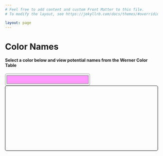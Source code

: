 ```yaml
---
# Feel free to add content and custom Front Matter to this file.
# To modify the layout, see https://jekyllrb.com/docs/themes/#overriding-theme-defaults

layout: page
---
```


# Color Names

#### Select a color below and view potential names from the Werner Color Table

<input id=colorPicker type="color" size=200 value="#ff99ff" />
<div id=namesDisplay></div>
<style>
  input[type="color" i] {
    border-radius: 5px;
    inline-size: 280px;
    block-size: 40px;
    border-width: 1px;
    border-style: solid;
    border-color: rgb(153, 153, 153);
  }
  #namesDisplay {
    min-height: 200px;
    min-width: 50%;
    border: 1px solid black;
    padding: 0.5em;
    border-radius: 5px;
  }
  .color {
    display: flex;
    align-items: center;
    flex-wrap: wrap;
  }
  .color-swatch {
    border: 1px solid black;
    height: 20px;
    width: 100px;
  }
  .color-name {
    border-bottom: 1px dotted black;
    margin: 1em;
    width: fit-content;
  }
</style>

<script type=module>
import {choc, set_content, on, DOM} from "https://rosuav.github.io/choc/factory.js";
const {H3, DIV, A} = choc; //autoimport
const colorPicker = DOM("#colorPicker");

function difference(input, key){
  let r = parseInt(input.substr(1,2), 16);
  let g = parseInt(input.substr(3,2), 16);
  let b = parseInt(input.substr(5,2), 16);
  return Math.pow(r - parseInt(key.substr(1,2), 16), 2) + Math.pow(g - parseInt(key.substr(3,2), 16), 2) + Math.pow(b - parseInt(key.substr(5,2), 16), 2);
}

function displayColorFamily(e){
  let val = e.target.value;
  let colorFamily = Object.keys(colors).filter(hex => difference(hex, val) <= Math.pow(70, 2));
  set_content("#namesDisplay", [
    H3(val),
    colorFamily.map(c => DIV({class: "color"},[
      DIV({style: `background-color: ${c}`, class: "color-swatch"}),
      colors[c].map(name => A({class: "color-name", target: "_blank", href: `https://en.m.wikipedia.org/w/index.php?search=${encodeURI(name)}`}, name)),
    ])),
  ]);
}

on("input", "#colorPicker", displayColorFamily);
on("change", "#colorPicker", displayColorFamily);

// TODO add more color sets:
//https://developer.mozilla.org/en-US/docs/Web/CSS/named-color
//https://www.infinityinsight.com/product.php?id=91
//https://www.winsornewton.com/pages/colour-charts

const colors = {
    "#604E97": [
        "abbey",
        "campanula",
        "canterbury",
        "clematis",
        "foxglove",
        "lobelia [blue]",
        "pansée",
        "pansy",
        "perilla",
        "regal purple",
        "royal purple",
        "violine"
    ],
    "#8A9A5B": [
        "absinthe [green]",
        "apple green",
        "art green",
        "asphodel green",
        "autumn green",
        "biscay green",
        "boa",
        "bourgeon",
        "box green",
        "calla green",
        "calliste green",
        "cerro green",
        "certosa",
        "chromium green",
        "chrysolite green",
        "cosse green",
        "courge green",
        "cress green",
        "cresson",
        "eau-de-nile",
        "epsom",
        "fern",
        "fern green",
        "foliage green",
        "gaudy green",
        "gay green",
        "grass green",
        "grasshopper",
        "hellebore green",
        "kildare green",
        "lawn green",
        "leek green",
        "lettuce green",
        "liberty green",
        "lily green",
        "mignon green",
        "morillon",
        "moss [green]",
        "mousse",
        "mytho green",
        "nile [green]",
        "oasis",
        "palm",
        "park green",
        "parrakeet",
        "parroquit green",
        "parrot green",
        "pea green",
        "peridot",
        "perruche",
        "piquant green",
        "pistache",
        "pistachio green",
        "pomona green",
        "popinjay green",
        "porraaceous",
        "porret",
        "rainette green",
        "rivage green",
        "sage [green]",
        "sea green",
        "sea-water green",
        "seered green",
        "shadow green",
        "spinach green",
        "spring green",
        "tapis vert",
        "tarragon",
        "terrasse",
        "turtle green",
        "verdant green",
        "verd gay",
        "water cress",
        "woodbine green"
    ],
    "#B9B57D": [
        "absinthe yellow",
        "amber white",
        "chrysolite green",
        "citron green",
        "hay",
        "lime green",
        "russet green",
        "sallow",
        "siskin green",
        "water green",
        "wax color",
        "waxen",
        "wax white",
        "yellow stone"
    ],
    "#EAE679": [
        "acacia",
        "brimstone [yellow]",
        "chalcedony yellow",
        "chartreuse",
        "chartreuse yellow",
        "chrome primrose",
        "citronelle",
        "citrus",
        "dyer's broom",
        "dyer's greenwood",
        "endive",
        "gaude",
        "genestrole",
        "genet",
        "liqueur green",
        "luteous",
        "martius yellow",
        "olde",
        "oold",
        "reed yellow",
        "sulphur",
        "sulphur [yellow]",
        "trentanel",
        "wald",
        "wau",
        "weld",
        "wield",
        "woald",
        "wod",
        "wold"
    ],
    "#B9B459": [
        "acacia",
        "butterfly",
        "chartreuse",
        "chartreuse yellow",
        "chrysolite green",
        "citronelle",
        "citron green",
        "dyer's broom",
        "dyer's greenwood",
        "eau-de-javel green",
        "gaude",
        "genestrole",
        "genet",
        "grapefruit",
        "javel green",
        "linden green",
        "linden yellow",
        "liqueur green",
        "luteous",
        "oil yellow",
        "olde",
        "oold",
        "russet green",
        "trentanel",
        "wald",
        "wau",
        "weld",
        "wield",
        "woald",
        "wod",
        "wold"
    ],
    "#367588": [
        "academy blue",
        "arno blue",
        "beaucaire",
        "bleu louise",
        "blue sapphire",
        "brittany",
        "como",
        "cyan blue",
        "dark gobelin blue",
        "email",
        "faience",
        "gendarme [blue]",
        "gobelin blue",
        "jouvence blue",
        "larkspur",
        "sistine",
        "tile blue"
    ],
    "#79443B": [
        "acajou",
        "akbar",
        "ambrosia",
        "angel red",
        "antique red",
        "antwerp red",
        "aragon",
        "armenian bole",
        "beef's blood",
        "berlin red",
        "bismarck",
        "bole",
        "bole armoniack",
        "bolus",
        "boreal",
        "brown madder",
        "brown red",
        "burnt rose",
        "burnt russet",
        "caldera",
        "cameo brown",
        "canna",
        "caput mortuum",
        "casserole",
        "castellon",
        "castilian brown",
        "cauldron",
        "cedarbark",
        "cedar wood",
        "chaudron",
        "chevreuse",
        "chutney",
        "colcothar",
        "columbian red",
        "copperleaf",
        "coptic",
        "cordova",
        "coromandel",
        "crocus martis",
        "cuba",
        "domingo",
        "dry rose",
        "eifel",
        "english red",
        "eskimo",
        "etruscan",
        "florence earth",
        "fujiyama",
        "garnet brown",
        "gingerspice",
        "indian red",
        "iron crocus",
        "iron saffron",
        "kazak",
        "kettledrum",
        "korea",
        "laurel oak",
        "lemmian earth",
        "lemnian ruddle",
        "lemnos",
        "madder brown",
        "madder indian red",
        "mahogany",
        "mahogany brown",
        "mahogany red",
        "manzanita",
        "marsala",
        "mascara",
        "mauvewood",
        "mecca",
        "metal brown",
        "mexico",
        "mohawk",
        "mordoré",
        "morocco red",
        "moro red",
        "mort d'ore",
        "naples red",
        "nuremberg red",
        "oakheart",
        "old cedar",
        "oriental bole",
        "oxblood [red]",
        "oxide brown",
        "oxide purple",
        "pencilwood",
        "piccadilly",
        "piccolpasso red",
        "plantation",
        "pompeii",
        "prussian red",
        "purple brown",
        "purple oxide",
        "raddle",
        "red bole",
        "red chalk",
        "redding",
        "reddle",
        "red earth",
        "red ochre",
        "redwood",
        "rembrandt's madder",
        "roan",
        "rose oak",
        "rosewood",
        "rouge de fer",
        "rubrica",
        "ruddle",
        "rustic brown",
        "sang de boeuf",
        "saona",
        "somalis",
        "spanish cedar",
        "striegau earth",
        "tanagra",
        "terra lemnia",
        "terra pozzuoli",
        "terra rosa",
        "terra sigillata",
        "tokay",
        "tuscan brown",
        "tuscan red",
        "tuscany",
        "venice red",
        "wallflower [brown]",
        "withered rose"
    ],
    "#6C541E": [
        "acanthe",
        "antique",
        "antique drab",
        "bone brown",
        "bracken",
        "broncho",
        "bronze nude",
        "butternut",
        "cocher",
        "dresden brown",
        "fox",
        "indian brown",
        "ivory brown",
        "loutre",
        "old english brown",
        "old olive",
        "olive brown",
        "rubber",
        "siberian brown",
        "syrup",
        "whippet"
    ],
    "#8C8767": [
        "acier",
        "anamite",
        "antique brass",
        "beach",
        "chip",
        "crash",
        "dune",
        "dusty green",
        "grey drab",
        "hemp",
        "lead grey",
        "lint",
        "moss grey",
        "quaker grey",
        "sage grey",
        "sand",
        "silver fern",
        "sirocco",
        "smoke yellow",
        "sudan",
        "twine",
        "vetiver green"
    ],
    "#355E3B": [
        "ackermann's green",
        "alfalfa",
        "american green",
        "australian pine",
        "cactus",
        "civette green",
        "cossack green",
        "danube green",
        "deep chrome green",
        "empire green",
        "english ivy",
        "evergreen",
        "fir [green]",
        "flower de luce green",
        "garland green",
        "golf green",
        "hibernian green",
        "holly green",
        "imperial jade",
        "iris green",
        "jadesheen",
        "kashmir",
        "light brunswick green",
        "light chrome green",
        "meadowgrass",
        "meadow [green]",
        "medium chrome green",
        "middle brunswick green",
        "monticello green",
        "palm green",
        "pancy green",
        "paradise green",
        "pauncy green",
        "polo green",
        "russian green",
        "ski",
        "verdure",
        "vert russe",
        "windsor green",
        "wintergreen"
    ],
    "#86608E": [
        "aconite violet",
        "amethyst [violet]",
        "amparo purple",
        "antique fuchsia",
        "bougainville",
        "cattleya",
        "chinese violet",
        "cobalt violet",
        "dahlia",
        "datura",
        "fleur-de-lys",
        "french lilac",
        "gigas",
        "hepatica",
        "hortense violet",
        "hyacinth",
        "lilium",
        "litho purple",
        "mignon",
        "nuncio",
        "nymphea",
        "pleroma violet",
        "pomp and power",
        "purple aster",
        "purple heather",
        "thistle",
        "viola"
    ],
    "#7E6D5A": [
        "acorn",
        "airedale",
        "bister",
        "bistre",
        "blondine",
        "bobolink",
        "brown sugar",
        "brussels brown",
        "camels hair or camel's hair",
        "caraibe",
        "caucasia",
        "chukker brown",
        "collie",
        "cowboy",
        "deer",
        "gazelle [brown]",
        "gold bronze",
        "grouse",
        "madrid",
        "meadowlark",
        "mummy brown",
        "mustang",
        "new bronze",
        "olive wood",
        "pinecone",
        "prout's brown",
        "racquet",
        "rose beige",
        "sable",
        "saddle",
        "shagbark",
        "siam",
        "soot brown",
        "sphinx",
        "tamarach",
        "teakwood",
        "thrush",
        "vienna brown",
        "woodbark"
    ],
    "#563C5C": [
        "adamia",
        "amethyst [violet]",
        "belladonna",
        "camérier",
        "cotinga purple",
        "eminence",
        "english violet",
        "evêque",
        "fluorite violet",
        "hortensia",
        "imperial",
        "litho purple",
        "loganberry",
        "madder violet",
        "mulberry purple",
        "old helio",
        "petunia",
        "plum [purple]",
        "prune purple",
        "vatican",
        "victoria",
        "windsor"
    ],
    "#32174D": [
        "adelaide",
        "glory",
        "prunella",
        "russian violet",
        "seville"
    ],
    "#6AAB8E": [
        "aden",
        "bouquet green",
        "cabaret",
        "cameo green",
        "chantilly",
        "chinese green",
        "chrysopraise [green]",
        "corsage green",
        "elf",
        "elfin green",
        "feldspar",
        "hazy blue",
        "lo-kao",
        "mist blue",
        "misty blue",
        "motmot green",
        "naiad",
        "neptune [green]",
        "neuvider green",
        "neuwieder green",
        "seafoam",
        "serpentine",
        "source",
        "variscite green",
        "veridine green",
        "victoria green"
    ],
    "#291E29": [
        "admiral",
        "aubergine",
        "burgundy",
        "eggplant",
        "hortensia",
        "logwood",
        "navy 2",
        "oxford blue",
        "sailor"
    ],
    "#242124": [
        "admiral",
        "aubergine",
        "continental blue",
        "eggplant",
        "kurdistan",
        "logwood",
        "morello",
        "mulberry",
        "murrey",
        "old lavender",
        "raisin black",
        "sailor",
        "sinbad"
    ],
    "#826644": [
        "adobe",
        "airedale",
        "alderney",
        "aloma",
        "antique bronze",
        "antique drab",
        "aztec",
        "bamboo",
        "beeswax",
        "bismarck brown",
        "bronze",
        "brown sugar",
        "brussels brown",
        "buckthorn brown",
        "buffalo",
        "bunny",
        "bure",
        "butterscotch",
        "cacao",
        "café crème",
        "calabash",
        "caraibe",
        "centennial brown",
        "chamoline",
        "cinnamon brown",
        "clay",
        "clay drab",
        "condor",
        "cowboy",
        "cyprus earth",
        "cyprus umber",
        "dogwood",
        "dresden brown",
        "fox",
        "indian tan",
        "isabella",
        "khaki",
        "linoleum brown",
        "lion",
        "lion tawny",
        "madura",
        "manganese velvet brown",
        "maple sugar",
        "mayfair tan",
        "medal bronze",
        "merida",
        "mosul",
        "mummy",
        "new bronze",
        "oakbuff",
        "partridge",
        "pigskin",
        "prout's brown",
        "pygmalion",
        "raw umber",
        "roman umber",
        "shagbark",
        "siam",
        "sicilian umber",
        "stag",
        "suede",
        "sumac",
        "suntan",
        "terra umber",
        "thrush",
        "tiffin",
        "turkey umber",
        "tyrol",
        "velvet brown",
        "wax brown",
        "yellow beige"
    ],
    "#AB4E52": [
        "adrianople red",
        "amarylis",
        "apple-fallow",
        "aurora red",
        "barberry",
        "barwood",
        "begonia rose",
        "bellemonte",
        "blaze",
        "blood red",
        "brazilwood",
        "brigand",
        "bronze red",
        "buccaneer",
        "buddha",
        "burnt carmine",
        "burnt crimson lake",
        "burnt lake",
        "cadmium purple",
        "cadmium vermilion",
        "caliaturwood",
        "cambridge red",
        "camellia",
        "camwood",
        "carnation [red]",
        "cerise",
        "chatemuc",
        "cherry blossom",
        "chimney red",
        "claret [red]",
        "confetti",
        "copper rose",
        "coralbell",
        "crimson lake",
        "devil's red",
        "dewey red",
        "dianthus",
        "doge",
        "dolly pink",
        "ember",
        "emberglow",
        "english red",
        "eugenia red",
        "fernambucowood",
        "firefly",
        "flaming maple",
        "flash",
        "flirt",
        "fragonard",
        "golf [red]",
        "gypsy red",
        "harvard crimson",
        "hebe",
        "holly berry",
        "hollywood",
        "jacqueminot",
        "jasper red",
        "jockey",
        "laurel pink",
        "levant red",
        "limawood",
        "madder",
        "madder carmine",
        "madder red",
        "mayflower",
        "mephisto",
        "monsoreau",
        "narrawood",
        "nicaraguawood",
        "old coral",
        "old red",
        "orchil",
        "para red",
        "parma red",
        "peachwood",
        "pepper red",
        "permanent red",
        "perma red",
        "pernambucowood",
        "pomegranate purple",
        "portable red",
        "purple lake",
        "purple madder",
        "purple rubiate",
        "raspberry glacé",
        "raspberry red",
        "red banana",
        "redfeather",
        "redwood  redwood -)",
        "redwood  redwood -)",
        "rose dorée",
        "rose of picardy",
        "rose of sharon",
        "rosevale",
        "sandalwood",
        "sanderswood",
        "sanguine",
        "santalwood",
        "sappanwood",
        "scarlet lake",
        "sheik",
        "sultan",
        "sunglow",
        "swiss rose",
        "turkey red",
        "turkish red",
        "venetian rose",
        "watermelon",
        "weigelia",
        "zinnia"
    ],
    "#317873": [
        "adriatic",
        "bleu louise",
        "bremen blue",
        "canton jade",
        "chemic green",
        "colibri",
        "cyan blue",
        "email",
        "gendarme [blue]",
        "hummingbird",
        "huron",
        "indian turquoise",
        "jouvence blue",
        "kara",
        "lake blue",
        "lapis",
        "marmora",
        "matrix",
        "mediterranian",
        "monaco",
        "monte carlo",
        "neuwied blue",
        "neuwieder blue",
        "olympia",
        "opal",
        "peligot's blue",
        "porcelain green",
        "riga",
        "ripple green",
        "samara",
        "saxon green",
        "sorrento green",
        "sulphate green",
        "venezia",
        "water blue",
        "waterfall"
    ],
    "#AE6938": [
        "adust",
        "algonquin",
        "amber brown",
        "amberglow",
        "autumn leaf",
        "burma",
        "caramel",
        "cathay",
        "chinese gold",
        "clay bank",
        "creole",
        "dead leaf",
        "eldorado",
        "feuille morte",
        "feulamort",
        "fieulamort",
        "filemot",
        "fillemot",
        "foliage brown",
        "folimort",
        "french yellow",
        "giraffe",
        "harvest",
        "indian",
        "italian ochre",
        "leather",
        "leather lake",
        "mango",
        "martinique",
        "mast colour",
        "maya",
        "mexican",
        "mexican red",
        "oakleaf brown",
        "ochre de ru",
        "oker de luce",
        "oker de luke",
        "oker de rouse",
        "oriole",
        "paloma",
        "pekinese",
        "peruvian brown",
        "philamot",
        "philimot",
        "philomot",
        "phyliamort",
        "phyllamort",
        "platina yellow",
        "prairie brown",
        "prussian brown",
        "punjab",
        "raw italian earth",
        "raw sienna",
        "rose amber",
        "ru ochre",
        "rut ochre",
        "sayal brown",
        "sonora",
        "sorrel",
        "spa-tan",
        "spice",
        "spruce ochre",
        "sunstone",
        "talavera",
        "tan",
        "tawny",
        "terra cotta",
        "terra siena",
        "titian",
        "titian gold",
        "transparent gold ochre",
        "wild honey",
        "windsor tan",
        "withered leaf",
        "yucatan"
    ],
    "#536878": [
        "aero",
        "alpine",
        "arctic blue",
        "ardoise",
        "azulin",
        "bleu passé",
        "blue ochre",
        "blue orchid",
        "brittany",
        "cadet",
        "celest",
        "china blue",
        "chin-chin blue",
        "cloud",
        "copenhagen [blue]",
        "crayon blue",
        "danaë",
        "dark gobelin blue",
        "denmark",
        "dutch blue",
        "electric [blue]",
        "electric green",
        "escadre",
        "firmament",
        "flaxflower blossom",
        "forget-me-not [blue]",
        "genoa blue",
        "glacier blue",
        "glaucous-blue",
        "gobelin blue",
        "gobelin blue",
        "heron",
        "hussar",
        "hydrangea blue",
        "hydro",
        "iceberg",
        "indo",
        "infantry",
        "international",
        "light wedgwood [blue]",
        "louvain",
        "madonna",
        "milano blue",
        "moonlight blue",
        "myosotis blue",
        "nice",
        "nikko",
        "oad",
        "old blue",
        "old china",
        "opal blue",
        "oriental",
        "orient blue",
        "parula blue",
        "pastel",
        "pastel blue",
        "payne's grey",
        "peasant blue",
        "porcelain blue",
        "quimper",
        "radio",
        "riga blue",
        "saxe blue",
        "serapi",
        "sistine",
        "slate blue",
        "slate-blue",
        "stardew",
        "swiss blue",
        "torino blue",
        "trublu",
        "twilight [blue]",
        "tyrian blue",
        "wad",
        "woad",
        "wode"
    ],
    "#3E322C": [
        "afghan",
        "african brown",
        "amelie",
        "armada",
        "briarwood",
        "chippendale",
        "chocolate",
        "chocolate brown",
        "falcon",
        "friar",
        "galleon",
        "granada",
        "hindu",
        "horsechestnut",
        "java brown",
        "liberia",
        "mandalay",
        "montella",
        "morocco",
        "morro",
        "muskrat",
        "norfolk",
        "pilgrim brown",
        "rembrandt",
        "solitaire"
    ],
    "#BE0032": [
        "afghan red",
        "alkermes",
        "animal rouge",
        "artillery",
        "ball lake",
        "bastard saffron",
        "cardinal [red]",
        "carmine",
        "carmine lake",
        "carthamus red",
        "carthamus rose",
        "castilian red",
        "checkerberry",
        "chinese lake",
        "chinese rouge",
        "chinese vermilion",
        "coccineous",
        "cochineal",
        "coquelicot",
        "crimson madder",
        "dutch scarlet",
        "dyer's saffron",
        "fez",
        "fire scarlet",
        "flaming maple",
        "florentine lake",
        "folly",
        "french scarlet",
        "geranium lake",
        "geranium petal",
        "gobelin scarlet",
        "grain",
        "grain in grain",
        "granat",
        "granatflower",
        "grayn",
        "greyn",
        "hamburg lake",
        "harrison red",
        "hockey",
        "hypermic red",
        "jack rose",
        "kermes",
        "kermes berries",
        "lake",
        "leaf red",
        "lincoln red",
        "nacarat",
        "nacarine",
        "pimento",
        "poinsettia",
        "pomegranate blossom",
        "ponceau",
        "poppy [red]",
        "portugese red or portuguese red",
        "red cross",
        "red in plates",
        "roman lake",
        "rose carthame",
        "rouge vegetal",
        "safflor",
        "safflower red",
        "saffor",
        "salvia",
        "scarlet",
        "scarlet in grain",
        "scarlet red",
        "signal red",
        "spanish red",
        "spark",
        "vegetable red",
        "vegetable rouge",
        "venetian lake",
        "venetian scarlet",
        "vienna lake"
    ],
    "#222222": [
        "african",
        "arctic",
        "balsam green",
        "chaetura black",
        "cordovan",
        "everglade",
        "flint",
        "graphite",
        "hudson seal",
        "iron",
        "iron brown",
        "kara dagh",
        "lava",
        "london smoke",
        "negro",
        "neutral tint",
        "nubian",
        "quaker blue",
        "rameau",
        "rifle [green]",
        "st. benoit or saint benoit",
        "slate-black",
        "sooty black",
        "woodland brown"
    ],
    "#9690AB": [
        "afterglow",
        "eventide",
        "madder blue",
        "persenche",
        "verbena [violet]",
        "vervain"
    ],
    "#882D17": [
        "agate",
        "alcanna",
        "alcazar",
        "cauldron",
        "chinese red",
        "egyptian red",
        "henna",
        "indian red",
        "iron oxide red",
        "iron red",
        "japanese red",
        "kobe",
        "majolica earth",
        "mineral rouge",
        "morocco red",
        "naples red",
        "persian earth",
        "persian red",
        "prussian red",
        "purple ochre",
        "red oxide",
        "redwood",
        "scarlet ochre",
        "siena",
        "sierra",
        "spanish brown",
        "spanish red",
        "tarragona",
        "venetian red"
    ],
    "#80461B": [
        "agate",
        "alamo",
        "arab [brown]",
        "arabian brown",
        "armenian red",
        "autumn leaf",
        "bombay",
        "briar",
        "brick red",
        "brown bread",
        "cacao brown",
        "caledonian brown",
        "copper brown",
        "copper lustre",
        "crawshay red",
        "crowshay red",
        "dead leaf",
        "english red",
        "ferruginous",
        "feuille morte",
        "feulamort",
        "fieulamort",
        "filemot",
        "fillemot",
        "foliage brown",
        "folimort",
        "forest of dean red",
        "gingeline",
        "gingeoline",
        "ginger",
        "gingerline",
        "gingioline",
        "gold brown",
        "golden brown",
        "gypsy",
        "hispano",
        "iron oxide red",
        "jalapa",
        "kaiser brown",
        "latericeous",
        "lateritious",
        "leather lake",
        "mexico",
        "mineral rouge",
        "mosque",
        "oak [brown]",
        "oakleaf brown",
        "peach blush",
        "persimmon",
        "philamot",
        "philimot",
        "philomot",
        "phyliamort",
        "phyllamort",
        "red oxide",
        "rugby tan",
        "russet brown",
        "rust",
        "saravan",
        "sorolla brown",
        "spanish red",
        "sudan brown",
        "tarragona",
        "tortoise",
        "vassar tan",
        "withered leaf"
    ],
    "#B9B8B5": [
        "agate grey",
        "aluminum",
        "cinereous",
        "fog",
        "french grey",
        "glaucous-grey",
        "granite blue",
        "metal",
        "moonbeam",
        "pearl",
        "pearl blue",
        "pearl white",
        "priscilla"
    ],
    "#AA98A9": [
        "ageratum blue",
        "diadem",
        "endive blue",
        "floss flower blue",
        "heliotrope grey",
        "iris",
        "lavender",
        "lilac",
        "mauvette",
        "orchid",
        "phlox pink",
        "plumbago blue",
        "plumbago grey",
        "rose quartz",
        "verbena [violet]",
        "vervain"
    ],
    "#796878": [
        "ageratum violet",
        "amethyst [violet]",
        "ardoise",
        "aster",
        "catalpa",
        "crushed violets",
        "del monte",
        "digitalis",
        "eugenie",
        "french lilac",
        "heliotrope grey",
        "hyssop violet",
        "judee",
        "la vallière",
        "litho purple",
        "lobelia violet",
        "old lilac",
        "palestine",
        "ramier blue",
        "scabiosa",
        "shark",
        "telegraph blue",
        "vanda",
        "varley's grey",
        "vestal",
        "yvette violet"
    ],
    "#436B95": [
        "air blue",
        "antwerp blue",
        "armenian stone",
        "asmalte",
        "bleu de lyons",
        "blue ashes",
        "blue aster",
        "bluebell",
        "blue bice",
        "blue bird, bluebird",
        "bluet",
        "blue untramarine ash",
        "blue verditer",
        "brittany",
        "cadet blue",
        "cathedral blue",
        "celestial",
        "centre blue",
        "ceramic",
        "chessylite blue",
        "china blue",
        "cobalt glass",
        "commelina blue",
        "copper blue",
        "daphne",
        "diva blue",
        "dresden blue",
        "dumont's blue",
        "dutch azure",
        "empire blue",
        "enamel blue",
        "english blue",
        "eschel",
        "flaxflower blue",
        "gentian",
        "harlem blue",
        "hungarian blue",
        "infanta",
        "jay [blue]",
        "king's blue",
        "king's blue",
        "lambert's blue",
        "laundry blue",
        "lime blue",
        "limoges",
        "madonna",
        "mineral blue",
        "mineral blue",
        "mosaic blue",
        "mountain blue",
        "murillo",
        "national [blue]",
        "nikko",
        "orient blue",
        "pilot blue",
        "pompadour [green]",
        "porcelain",
        "powder blue",
        "queen blue",
        "queen's blue",
        "raphael",
        "rapids",
        "resolute",
        "royal blue",
        "sander's blue",
        "saunder's blue",
        "saxony blue",
        "smalt",
        "smaltino",
        "starch blue",
        "stone blue",
        "triumph blue",
        "tuileries",
        "virgin",
        "wireless",
        "zaffre blue"
    ],
    "#70A3CC": [
        "airway",
        "blue lotus",
        "cerulean",
        "delphinium",
        "diana",
        "ethereal blue",
        "king's blue",
        "lupine",
        "sky",
        "sky blue",
        "sky colour",
        "squill blue",
        "watteau"
    ],
    "#56070C": [
        "akbar",
        "algerian red",
        "anatolia",
        "arabian red",
        "burnt rose",
        "crimson maple",
        "dregs of wine",
        "india red",
        "malaga",
        "maroon",
        "mars violet",
        "mineral purple",
        "pompeii",
        "red robin",
        "wine dregs",
        "wine lees"
    ],
    "#ECD5C5": [
        "alabaster",
        "iris mauve",
        "miniature pink",
        "opera pink",
        "reveree",
        "tilleul buff",
        "white jade"
    ],
    "#BFB8A5": [
        "alabaster",
        "atmosphere",
        "belleek",
        "bisque",
        "champagne",
        "flesh",
        "lilac gray",
        "mauve blush",
        "moonlight",
        "moonmist",
        "natural",
        "new silver",
        "paper white",
        "pearl gray",
        "plaza grey",
        "shell grey",
        "tilleul buff",
        "white jade",
        "woodash"
    ],
    "#722F37": [
        "alcazar",
        "american beauty",
        "aubusson",
        "autumn glory",
        "burmese ruby",
        "burnt russet",
        "canyon",
        "cauldron",
        "chocolate maroon",
        "chrysanthemum",
        "clove pink",
        "cuba",
        "cuyahoga red",
        "dark cardinal",
        "dregs of wine",
        "egyptian red",
        "eureka red",
        "flea",
        "garnet",
        "garnet brown",
        "garnet red",
        "grenat",
        "haematite red",
        "malaga",
        "maroon",
        "mauverose",
        "moroccan",
        "morocco red",
        "neutral red",
        "old amethyst",
        "old roseleaf",
        "oporto",
        "peony",
        "peony red",
        "pewke",
        "pigeon blood",
        "plum violet",
        "pomegranate",
        "puce",
        "puke",
        "purple madder",
        "purple rubiate",
        "raspberry",
        "redwood",
        "roselustre",
        "rubaiyat",
        "rubient",
        "ruby",
        "sanguineus",
        "spanish wine",
        "sultana",
        "tapestry red",
        "turkish crescent red",
        "victoria lake",
        "vineyard",
        "wallflower [brown]",
        "wild cherry",
        "wild raspberry",
        "wild strawberry",
        "wine dregs",
        "wine lees"
    ],
    "#977F73": [
        "alesan",
        "autumn blonde",
        "buckskin",
        "café-au-lait",
        "deauville sand",
        "faon",
        "fawn [brown]",
        "french nude",
        "misty morn",
        "ormond",
        "polignac",
        "rosestone",
        "sandalwood",
        "seaside",
        "siennese drab",
        "sorghum brown",
        "stucco",
        "wood rose"
    ],
    "#A67B5B": [
        "alesan",
        "almond",
        "almond brown",
        "aloma",
        "amberglow",
        "army brown",
        "avellaneous",
        "biscuit",
        "blush",
        "bran",
        "café-au-lait",
        "café crème",
        "caramel",
        "cinnamon",
        "cork",
        "cream beige",
        "creole",
        "doe",
        "dogwood",
        "filbert [brown]",
        "formosa",
        "french beige",
        "french nude",
        "french yellow",
        "giraffe",
        "harvest",
        "hazel",
        "hazelnut",
        "hopi",
        "india spice",
        "italian ochre",
        "josephine",
        "lariat",
        "longchamps",
        "mango",
        "martinique",
        "maya",
        "mayfair tan",
        "merida",
        "mexican red",
        "mindoro",
        "mosul",
        "muffin",
        "muscade",
        "noisette",
        "oakbuff",
        "old pink",
        "onion-skin pink",
        "pablo",
        "paloma",
        "papyrus",
        "pawnee",
        "pekinese",
        "peruvian brown",
        "pheasant",
        "pigskin",
        "raw italian earth",
        "raw sienna",
        "rosario",
        "rose amber",
        "rose beige 2",
        "rose blush 2",
        "sandstone",
        "satinwood",
        "sauterne",
        "sayal brown",
        "sea shell",
        "sonora",
        "sorrel",
        "suede",
        "sunburn",
        "suntan",
        "tansan",
        "tawny",
        "tawny birch",
        "terra siena",
        "testaceous",
        "toast",
        "toasted almond",
        "topaz",
        "tuscan tan",
        "wild honey",
        "woodland rose"
    ],
    "#958070": [
        "alesan",
        "almond",
        "almond brown",
        "autumn blonde",
        "biscuit",
        "buckskin",
        "burlwood",
        "café-au-lait",
        "cream beige",
        "deauville sand",
        "doe",
        "faon",
        "fawn [brown]",
        "french nude",
        "longchamps",
        "manon",
        "misty morn",
        "nougat",
        "ormond",
        "pawnee",
        "pearlblush",
        "rosetan",
        "sandalwood",
        "sandstone",
        "seaside",
        "siennese drab",
        "sorghum brown",
        "stucco",
        "tawny birch",
        "wood rose"
    ],
    "#00A1C2": [
        "alexandria blue",
        "armenian blue",
        "bonnie blue",
        "caeruleum",
        "cerulean blue",
        "ch'ing",
        "cleopatra",
        "cloisonné",
        "coeruleum",
        "cyanine blue",
        "directoire blue",
        "egyptian blue",
        "genuine ultramarine [blue]",
        "hathor",
        "leitch's blue"
    ],
    "#0067A5": [
        "alexandria blue",
        "amparo blue",
        "armenian blue",
        "bleu d'orient",
        "columbia",
        "delphinium",
        "directoire blue",
        "diva blue",
        "egypt",
        "egyptian blue",
        "french blue",
        "french ultramarine",
        "genuine ultramarine [blue]",
        "gmelin's blue",
        "guimet's blue",
        "hathor",
        "liberty",
        "limoges",
        "lyons blue",
        "new blue",
        "oriental blue",
        "orient [blue]",
        "permanent blue",
        "regatta",
        "riviera",
        "salvia blue",
        "sevres [blue]",
        "victoria blue",
        "yacht"
    ],
    "#6F4E37": [
        "algerian",
        "antique brown",
        "apache",
        "arabian brown",
        "argus brown",
        "auburn",
        "autumn blonde",
        "bay",
        "bombay",
        "briar",
        "brick red",
        "brown bread",
        "brown sugar",
        "brussels brown",
        "burel",
        "burnt almond",
        "burnt terre verte",
        "burnt umber",
        "butterscotch",
        "cacha",
        "cachou",
        "café crème",
        "california color",
        "cappagh",
        "cappah brown",
        "caraibe",
        "carob brown",
        "caroubier",
        "cartouche",
        "cashew",
        "cashew lake",
        "cashoo",
        "cassel brown",
        "cassel earth",
        "castile earth",
        "cate",
        "catechu",
        "cigarette",
        "cinnamon brown",
        "circassian",
        "clove",
        "cochin",
        "cocoa",
        "cocoa brown",
        "coconut brown",
        "coffee",
        "cognac",
        "cologne brown",
        "cologne earth",
        "cookie",
        "cotch",
        "cowboy",
        "cullen earth",
        "cutch",
        "dark beaver",
        "dogwood",
        "durango",
        "english oak",
        "etruscan",
        "faon",
        "fawn [brown]",
        "feuille",
        "fudge",
        "gambia",
        "golden chestnut",
        "gorevan",
        "grapenuts",
        "india tan",
        "japan earth",
        "kis kilim",
        "latericeous",
        "lateritious",
        "leather brown",
        "malabar",
        "malay",
        "manchu",
        "manganese brown",
        "marron glacé",
        "mars brown",
        "mecca",
        "mehal",
        "mesa",
        "mikado brown",
        "mineral bister",
        "moccasin",
        "mocha bisque",
        "mohawk",
        "mordoré",
        "mort d'ore",
        "mosul",
        "mummy brown",
        "muraille",
        "mustard brown",
        "new bronze",
        "nutmeg",
        "oak [brown]",
        "oakwood",
        "pecan brown",
        "pencilwood",
        "pigskin",
        "praline",
        "prout's brown",
        "pueblo",
        "rangoon",
        "raw umber",
        "roman sepia",
        "russet brown",
        "russian calf",
        "sahara",
        "sandalwood",
        "santos",
        "saravan",
        "seminole",
        "siam",
        "sienna brown",
        "stroller tan",
        "sudan brown",
        "suede",
        "tanbark",
        "teak [brown]",
        "terra japonica",
        "terrapin",
        "tortoise shell",
        "trotteur tan",
        "tulipwood",
        "turtle",
        "tuscan brown",
        "vandyke brown",
        "vassar tan",
        "verona brown",
        "wigwam",
        "witchwood",
        "zuni brown"
    ],
    "#BE6516": [
        "algonquin",
        "autumn leaf",
        "bittersweet orange",
        "dead leaf",
        "feuille morte",
        "feulamort",
        "fieulamort",
        "filemot",
        "fillemot",
        "foliage brown",
        "folimort",
        "leather lake",
        "neutral orange",
        "oakleaf brown",
        "philamot",
        "philimot",
        "philomot",
        "phyliamort",
        "phyllamort",
        "punjab",
        "terra cotta",
        "withered leaf"
    ],
    "#3A4B47": [
        "alhambra",
        "alpine green",
        "antique green",
        "baltic",
        "banshee",
        "bayou",
        "bosphorus",
        "bottle green",
        "cendrillon",
        "danube green",
        "empire green",
        "epinauche",
        "fir [green]",
        "forest",
        "frosty green",
        "gardenia green",
        "juniper",
        "kabistan",
        "marine green",
        "maris",
        "meadowbrook",
        "meadowgrass",
        "mountain green",
        "myrtle [green]",
        "narva",
        "pan",
        "persian green",
        "pinegrove",
        "pineneedle",
        "pitchpine",
        "poplar",
        "riga blue",
        "romarin",
        "sea moss",
        "shirvan",
        "siberien",
        "spruce",
        "swamp",
        "tartan green",
        "thyme"
    ],
    "#004B49": [
        "alhambra",
        "amulet",
        "baltic",
        "blue grass",
        "bottle green",
        "canard",
        "chinese green",
        "duck green",
        "guignet's green",
        "invisible green",
        "kremlin",
        "maris",
        "meadowbrook",
        "michigan",
        "mint",
        "mittler's green",
        "myrtle [green]",
        "paddock",
        "pine tree",
        "sea blue",
        "superior",
        "vagabond green"
    ],
    "#91A3B0": [
        "alice blue",
        "aquamarine",
        "baby blue",
        "bambino",
        "bleu passé",
        "burn blue",
        "celestial blue",
        "columbia blue",
        "endive blue",
        "forget-me-not [blue]",
        "iris",
        "light blue 6",
        "lucky stone",
        "myosotis blue",
        "old blue",
        "persian blue",
        "pompeian blue",
        "poudre",
        "poudre blue",
        "powder blue",
        "russian blue",
        "sistine",
        "starlight"
    ],
    "#C19A6B": [
        "almond",
        "almond brown",
        "aloma",
        "arizona",
        "aztec",
        "bamboo",
        "beige soirée",
        "biscuit",
        "blond",
        "bran",
        "buckthorn brown",
        "bure",
        "burnished gold",
        "centennial brown",
        "chamoline",
        "cinnamon",
        "clay",
        "cornhusk",
        "cotrine",
        "cracker",
        "cuir",
        "desert",
        "doe",
        "dorado",
        "fallow",
        "golden",
        "grain",
        "honey beige",
        "honeysuckle",
        "indian buff",
        "indian tan",
        "iron buff",
        "isabella",
        "khaki",
        "lariat",
        "lion",
        "lion tawny",
        "long beach",
        "macaroon",
        "malacca",
        "manila",
        "mayfair tan",
        "merida",
        "mirage",
        "morocco sand",
        "nude",
        "oakbuff",
        "pablo",
        "pâté shell",
        "pawnee",
        "pinchbeck brown",
        "polo tan",
        "pongee",
        "prairie",
        "pygmalion",
        "raffia",
        "roe",
        "samovar",
        "seasan not seasand",
        "spruce yellow",
        "sugar cane",
        "sumac",
        "sundown",
        "suntan",
        "sweetmeat",
        "taffy",
        "tansan",
        "topaz",
        "veau d'or",
        "walnut [brown]",
        "yellow beige",
        "yosemite"
    ],
    "#AE9B82": [
        "almond",
        "almond brown",
        "atmosphere",
        "belleek",
        "biarritz",
        "biscuit",
        "bronze clair",
        "burlwood",
        "champagne",
        "cobweb",
        "cuban sand",
        "doe",
        "elmwood",
        "folkstone",
        "grain",
        "gravel",
        "mauve blush",
        "mavis",
        "meerschaum",
        "miami sand",
        "nougat",
        "nude",
        "pawnee",
        "pecan",
        "seasan not seasand"
    ],
    "#F9CCCA": [
        "almond blossom",
        "almond [pink]",
        "pink 3",
        "pink 4",
        "rose breath"
    ],
    "#DEA5A4": [
        "almond blossom",
        "almond [pink]",
        "aurore",
        "blossom",
        "corinthian pink",
        "dawn",
        "débutante pink",
        "hermosa pink",
        "hydrangea pink",
        "la france pink",
        "lilac",
        "lilaceous",
        "lilas",
        "nymph [pink]",
        "orient",
        "peach blossom [pink]",
        "peach blossom [red]",
        "pink 4",
        "pink 5",
        "pink pearl",
        "récamier",
        "rose hermosa",
        "roseleaf",
        "sea pink",
        "venetian pink"
    ],
    "#EAD8D7": [
        "almond blossom",
        "almond [pink]",
        "pink 2",
        "pink 3",
        "rose breath",
        "zephyr"
    ],
    "#C4AEAD": [
        "almond blossom",
        "almond [pink]",
        "livid pink",
        "zephyr"
    ],
    "#5E716A": [
        "almond green",
        "american green",
        "andorre",
        "aspen green",
        "blue ochre",
        "blue spruce",
        "celandine green",
        "cossack",
        "dewkiss",
        "dryad",
        "green slate",
        "immenssee",
        "jadesheen",
        "japanese blue",
        "japanese green",
        "kashmir",
        "posy green",
        "ripple green",
        "russian green",
        "silverpine",
        "slate-green",
        "vert russe",
        "yucca"
    ],
    "#8DA399": [
        "aloes [green]",
        "cameo green",
        "clair de lune",
        "eggshell blue",
        "eggshell green",
        "elf",
        "etang",
        "gnaphalium green",
        "hazy blue",
        "mésange",
        "mist blue",
        "misty blue",
        "morning blue",
        "normandy blue",
        "ondine",
        "pacific",
        "pine frost",
        "robin's egg blue",
        "seaspray",
        "serpent",
        "source",
        "surrey green",
        "tea",
        "titmouse blue",
        "victoria green"
    ],
    "#848482": [
        "aluminum",
        "argent",
        "art gray, art grey",
        "battleship grey",
        "cement",
        "chinchilla",
        "cloud grey",
        "dawn grey",
        "denver",
        "flint grey",
        "frost grey",
        "grey dawn",
        "gull",
        "kasha-beige",
        "national grey",
        "new silver",
        "nimbus",
        "old silver",
        "opal grey",
        "oriental pearl",
        "penguin",
        "platinum",
        "puritan grey",
        "quaker",
        "quaker drab",
        "russian grey",
        "sea mist",
        "slate-grey",
        "zinc"
    ],
    "#702963": [
        "amaranth",
        "auricula purple",
        "botticelli",
        "byzantium",
        "cotinga purple",
        "imperial",
        "oriental fuchsia",
        "phlox",
        "raisin purple",
        "thistletuft",
        "wild aster"
    ],
    "#673147": [
        "amaranthine",
        "bokhara",
        "canyon",
        "chardon",
        "charles x",
        "claret lees",
        "columbine red",
        "corinthian purple",
        "coronation",
        "cygnet",
        "dahlia carmine",
        "dahlia purple",
        "dante",
        "de'medici",
        "dove",
        "gooseberry",
        "indian purple",
        "neutral red",
        "old amethyst",
        "old mauve",
        "pansy-maroon",
        "pansy purple",
        "perilla purple",
        "phlox",
        "plum violet",
        "raisin",
        "rhododendron",
        "sanguineus",
        "sultana",
        "titania",
        "velasquez",
        "wild cherry",
        "wild raspberry",
        "wineberry"
    ],
    "#DE6FA1": [
        "amaranth pink",
        "arbutus",
        "rosebud",
        "sweet briar",
        "thulite pink",
        "valencia"
    ],
    "#78184A": [
        "amaranth purple",
        "aster purple",
        "hollyhock",
        "magenta",
        "magenta rose",
        "schoenfeld's purple"
    ],
    "#00543D": [
        "amarna",
        "service corps"
    ],
    "#1B4D3E": [
        "amarna",
        "bakst green",
        "billiard",
        "carrara green",
        "chinese green",
        "deep brunswick green",
        "english green",
        "marine green",
        "medium chrome green",
        "mint",
        "pineneedle",
        "robinhood green",
        "tiber",
        "triton",
        "yu chi"
    ],
    "#905D5D": [
        "amarylis",
        "appleblossom [pink]",
        "athenia",
        "azalea",
        "berlin brown",
        "blush rose",
        "bois de rose",
        "brazilwood",
        "bulgare",
        "cambridge red",
        "cameo brown",
        "cedarbark",
        "chalet red",
        "chevreuse",
        "cocobala",
        "corinthian red",
        "crushed berry",
        "damask",
        "devon [brown]",
        "dianthus",
        "diavolo",
        "dragon's blood",
        "dry rose",
        "egyptian",
        "eifel",
        "faded rose",
        "fernambucowood",
        "florence brown",
        "fontainebleau",
        "french maroon",
        "haematite red",
        "havana rose",
        "hydrangea red",
        "iron minium",
        "japonica",
        "limawood",
        "livid brown",
        "magnolia",
        "marie antoinette",
        "marsh rose",
        "meadowsweet",
        "mineral red",
        "nectar",
        "nicaraguawood",
        "oakheart",
        "ocher red",
        "old rose",
        "old wood",
        "onion-peel",
        "onion red",
        "orchis",
        "peachwood",
        "pernambucowood",
        "pigeon's-breast",
        "pompeian red",
        "raspberry glacé",
        "redwood  redwood -)",
        "rose ash",
        "rosedust",
        "rose petal",
        "rosevale",
        "sappanwood",
        "saraband",
        "slate-violet",
        "spanish cedar",
        "strawberry",
        "tango pink",
        "vandyke red",
        "vassar rose",
        "withered rose"
    ],
    "#3B7861": [
        "amazon",
        "blue spruce",
        "chrome green",
        "egyptian green",
        "emeraude",
        "erin",
        "french green",
        "[french] veronese green",
        "gobelin green",
        "gretna green",
        "jasper green",
        "kashmir",
        "killarney [green]",
        "lizard [green]",
        "locarno green",
        "neptune [green]",
        "pigeon's throat",
        "pi yu",
        "runnymede",
        "scarab",
        "ski",
        "transparent chromium oxide",
        "viridian"
    ],
    "#F3E5AB": [
        "amber white",
        "beige",
        "cameo yellow",
        "carnation",
        "cartridge buff",
        "colonial buff",
        "cream",
        "cream buff",
        "cuisse de nymphe",
        "eburnean",
        "ecru",
        "giallolini",
        "giallolino",
        "italian straw",
        "ivory white",
        "ivory [yellow]",
        "lead ochre",
        "leghorn",
        "lint-white",
        "massicot [yellow]",
        "milwaukee brick",
        "nankeen [yellow]",
        "naples yellow",
        "neapolitan yellow",
        "new silver",
        "putty",
        "rose de nymphe",
        "seed pearl",
        "spanish flesh",
        "straw [yellow]",
        "vanilla",
        "wine yellow"
    ],
    "#C2B280": [
        "amber white",
        "banana",
        "beige",
        "belleek",
        "buttercup [yellow]",
        "carnation",
        "cartridge buff",
        "chamois",
        "chamois skin",
        "champagne",
        "cloudy amber",
        "crash",
        "cream buff",
        "ecru",
        "eucalyptus [green]",
        "flax",
        "flaxen",
        "fustic",
        "giallolini",
        "giallolino",
        "golden green",
        "honeysweet",
        "iron buff",
        "italian straw",
        "lark",
        "leghorn",
        "light stone",
        "lime [yellow]",
        "lint-white",
        "malacca",
        "maple",
        "moth [grey]",
        "nankeen [yellow]",
        "naples yellow",
        "neapolitan yellow",
        "new silver",
        "old ivory",
        "parchment",
        "pastel grey",
        "peanut",
        "pebble",
        "putty",
        "raffia",
        "seed pearl",
        "sheepskin",
        "sombrero",
        "spanish flesh",
        "sunbeam",
        "tanaura",
        "vanilla",
        "wine yellow",
        "yellow brazil wood",
        "yellow wood"
    ],
    "#EBE8A4": [
        "amber white",
        "nymph green",
        "primrose green",
        "reed yellow",
        "tilleul [green]",
        "wax color",
        "waxen",
        "wax white"
    ],
    "#DADFB7": [
        "amber white",
        "asparagus green",
        "boa",
        "chicory blue",
        "eau-de-nile",
        "glaucous",
        "ingenue",
        "light blue 1",
        "marguerite yellow",
        "new silver",
        "oyster grey",
        "oyster [white]",
        "rhone",
        "seafoam green",
        "seafoam yellow",
        "silurian gray",
        "skimmed-milk white",
        "smoke grey",
        "succory blue",
        "water green"
    ],
    "#F8DE7E": [
        "amber [yellow]",
        "apricot yellow",
        "auripigmentum",
        "cassel yellow",
        "chinese yellow",
        "chrome citron",
        "chrome lemon",
        "citron [yellow]",
        "cockatoo",
        "colonial buff",
        "cornsilk",
        "cupreous",
        "curcuma",
        "dutch pink",
        "empire yellow",
        "english pink",
        "gaude lake",
        "generall",
        "giallolini",
        "giallolino",
        "golden feather",
        "indian saffron",
        "italian pink",
        "jasmine",
        "jonquil [yellow]",
        "kesseler yellow",
        "king's yellow",
        "lemon yellow",
        "malmaison",
        "mimosa",
        "mineral yellow",
        "montpellier yellow",
        "nankeen [yellow]",
        "naples yellow",
        "neapolitan yellow",
        "orpiment",
        "orpin",
        "patent yellow",
        "pinard yellow",
        "pineapple",
        "pond lily",
        "popcorn",
        "primrose yellow",
        "pyrethrum yellow",
        "queen's yellow",
        "quercitron",
        "royal yellow",
        "snapdragon",
        "stil de grain yellow",
        "sunni",
        "terra merita",
        "turbith mineral",
        "turmeric",
        "turner's yellow",
        "venetian yellow",
        "verona yellow",
        "veronese yellow",
        "yellow daisy",
        "yellow madder",
        "yellow realgar"
    ],
    "#C9AE5D": [
        "amber [yellow]",
        "apricot yellow",
        "auripigmentum",
        "brass",
        "brazen yellow",
        "canary [yellow]",
        "capucine",
        "cassel yellow",
        "chinese yellow",
        "colonial yellow",
        "copper yellow",
        "corn",
        "dutch pink",
        "english pink",
        "french pink",
        "fustic",
        "generall",
        "giallolini",
        "giallolino",
        "glint o'gold",
        "golden feather",
        "honeysweet",
        "italian pink",
        "jonquil [yellow]",
        "kesseler yellow",
        "king's yellow",
        "latoun",
        "latten",
        "lemon yellow",
        "lime [yellow]",
        "maise",
        "malmaison",
        "meline",
        "mineral yellow",
        "montpellier yellow",
        "mustard [yellow]",
        "nankeen [yellow]",
        "naples yellow",
        "narcissus",
        "neapolitan yellow",
        "orpiment",
        "orpin",
        "patent yellow",
        "pineapple",
        "pond lily",
        "primrose yellow",
        "pyrethrum yellow",
        "quince yellow",
        "rattan",
        "royal yellow",
        "sauterne",
        "sienna yellow",
        "snapdragon",
        "stil de grain yellow",
        "sunlight",
        "sunni",
        "turner's yellow",
        "venetian yellow",
        "verona yellow",
        "veronese yellow",
        "wax yellow",
        "yellow brazil wood",
        "yellow daisy",
        "yellow madder",
        "yellow realgar",
        "yellow wood"
    ],
    "#43302E": [
        "ambulance",
        "andorra",
        "armada",
        "brazil brown",
        "carbuncle",
        "granada",
        "ibis red",
        "london brown",
        "morro",
        "old burgundy",
        "port wine",
        "rose ebony",
        "solitaire",
        "spanish raisin",
        "zanzibar",
        "zulu"
    ],
    "#679267": [
        "american green",
        "andorre",
        "bremen green",
        "chromium oxide",
        "chrysocollo",
        "cobalt green",
        "copper green",
        "crystals of venus",
        "distilled green",
        "eden green",
        "emerald green",
        "emeraude",
        "erlau green",
        "fairy green",
        "fluorite green",
        "french green",
        "gooseberry green",
        "gretna green",
        "hungarian green",
        "imperial green",
        "iris green",
        "jadesheen",
        "killarney [green]",
        "malachite green",
        "mineral green",
        "montpellier green",
        "motmot green",
        "mountain green",
        "oil green",
        "olympian green",
        "opaq",
        "oriental green",
        "paris green",
        "patina green",
        "peacock green",
        "rejane green",
        "rinnemann's green",
        "russian green",
        "seaspray",
        "shale green",
        "smalt green",
        "source",
        "spanish green",
        "surf green",
        "tarragon",
        "tyrolese green",
        "verdet",
        "verdigris [green]",
        "verditer green",
        "vert russe",
        "winter green",
        "zinc green"
    ],
    "#6C79B8": [
        "amparo blue",
        "campanula blue"
    ],
    "#D9A6A9": [
        "anatta",
        "annatto",
        "annotto",
        "arnotto",
        "baby pink",
        "blush",
        "chatenay pink",
        "cherub",
        "coquette",
        "coral pink",
        "coral sands",
        "corial",
        "cupid pink",
        "flesh blond",
        "ibis pink",
        "japan rose",
        "nectarine",
        "onion-skin pink",
        "opera pink",
        "orient pink",
        "orlean",
        "pastel parchment",
        "peach",
        "peachbeige",
        "peach bloom",
        "powder pink",
        "rocou",
        "rose caroline",
        "rose cendre",
        "rose dawn",
        "rose france",
        "rose morn",
        "rose nude",
        "roucou",
        "safrano pink",
        "salmon [pink]",
        "sandust",
        "sea shell",
        "seashell pink",
        "sunrise yellow",
        "terra orellana",
        "terra orellano",
        "trianon",
        "tussore",
        "vanity"
    ],
    "#3E1D1E": [
        "andorra",
        "dregs of wine",
        "maroon",
        "old burgundy",
        "sanguineus",
        "wine dregs",
        "wine lees"
    ],
    "#515744": [
        "andover green",
        "beetle",
        "bronze green",
        "hellebore green",
        "lichen",
        "new hay",
        "peridot",
        "privet",
        "sage drab",
        "woodbine green"
    ],
    "#EAA221": [
        "andrinople berries",
        "aurora yellow",
        "avignon berries",
        "buckthorn berries",
        "cadmium yellow",
        "daffodil yellow",
        "dutch orange",
        "florida gold",
        "french berries",
        "gild",
        "gilded",
        "gilt",
        "golden yellow",
        "gold yellow",
        "indian yellow",
        "morea berries",
        "nasturtium [yellow]",
        "orient yellow",
        "orpiment red",
        "piuree",
        "piuri",
        "purrea arabica",
        "purree",
        "radiant yellow",
        "realgar",
        "risigal",
        "rosalgar",
        "ruby of arsenic",
        "sandarach",
        "sandaracha",
        "snowshoe",
        "spanish yellow",
        "ta-ming",
        "venice berries",
        "yellow berries",
        "yellow carmine"
    ],
    "#E3A857": [
        "andrinople berries",
        "antimony yellow",
        "aurora yellow",
        "auteuil",
        "avignon berries",
        "buckthorn berries",
        "buff",
        "cadmium yellow",
        "cavalry",
        "chinese yellow",
        "croceus",
        "crocreal",
        "crocus",
        "daffodile [yellow]",
        "daffodil yellow",
        "deep chrome yellow",
        "di palito",
        "dutch orange",
        "english ochre",
        "florida gold",
        "forsythia",
        "french berries",
        "french ochre",
        "gild",
        "gilded",
        "gilt",
        "gold earth",
        "golden corn",
        "golden glow",
        "golden wheat",
        "golden yellow",
        "gold yellow",
        "imperial yellow",
        "inca gold",
        "indian yellow",
        "italian lake",
        "jonquil [yellow]",
        "maise",
        "mellowglow",
        "mineral yellow",
        "mirabelle",
        "morea berries",
        "mountain yellow",
        "nasturtium [yellow]",
        "ochraceous",
        "ochre",
        "orient yellow",
        "orpiment red",
        "oxford chrome",
        "oxford ochre",
        "oxford yellow",
        "oxide yellow",
        "permanent yellow",
        "piuree",
        "piuri",
        "pompeian yellow",
        "purrea arabica",
        "purree",
        "quercitron lake",
        "radiant yellow",
        "realgar",
        "risigal",
        "rosalgar",
        "ruby of arsenic",
        "safaran",
        "saffron yellow",
        "sandarach",
        "sandaracha",
        "sil",
        "snowshoe",
        "spanish yellow",
        "sunray",
        "ta-ming",
        "toltec",
        "venice berries",
        "wheat",
        "yellow berries",
        "yellow carmine",
        "yellow earth",
        "yellow ochre",
        "yellow sienna",
        "yellow wash",
        "zedoary wash"
    ],
    "#AA8A9E": [
        "anemone",
        "argyle purple",
        "crocus",
        "morning glory"
    ],
    "#BC3F4A": [
        "animal rouge",
        "ball lake",
        "blood red",
        "bonfire",
        "brigand",
        "buccaneer",
        "buddha",
        "cadmium carmine",
        "cadmium vermilion",
        "camellia",
        "carmine",
        "carmine lake",
        "carnival red",
        "chinese lake",
        "currant [red]",
        "devil's red",
        "dewey red",
        "english red",
        "english vermilion",
        "firefly",
        "flaming maple",
        "flash",
        "florentine lake",
        "folly",
        "geranium",
        "gladiolus",
        "golf [red]",
        "goya",
        "hamburg lake",
        "holly berry",
        "kinema red",
        "lake",
        "madder",
        "madder lake",
        "madder red",
        "oriental red",
        "orient red",
        "para red",
        "parma red",
        "permanent red",
        "perma red",
        "pirate",
        "poinsettia",
        "portable red",
        "red cross",
        "redfeather",
        "roman lake",
        "rose neyron",
        "sanguine",
        "scarlet lake",
        "spinel red",
        "tommy red",
        "troubador red",
        "venetian lake",
        "vienna lake"
    ],
    "#555555": [
        "annapolis",
        "argali",
        "asphalt",
        "bat",
        "bear",
        "bear's hair",
        "bearskin [grey]",
        "blue haze",
        "chaetura drab",
        "charcoal grey",
        "cobblestone",
        "cruiser",
        "davy's grey",
        "dove",
        "dover grey",
        "fashion gray",
        "gargoyle",
        "grebe",
        "griffin",
        "guinea hen",
        "gunmetal",
        "hair brown",
        "hudson seal",
        "india ink",
        "iron blue",
        "iron grey",
        "jack rabbit",
        "lead",
        "light gunmetal",
        "limestone",
        "livid",
        "pelican",
        "pewter",
        "phantom",
        "pigeon neck",
        "pilgrim",
        "plumbaceous",
        "plymouth",
        "poil d'ours",
        "quail",
        "rail",
        "rodent",
        "rose taupe",
        "seabird",
        "slag",
        "smoke brown",
        "smoked pearl",
        "squirrel",
        "steel",
        "steel grey",
        "traprock",
        "turtledove",
        "vienna smoke",
        "wrought iron"
    ],
    "#967117": [
        "antelope",
        "antique",
        "antique drab",
        "arrowwood",
        "aurum",
        "biarritz",
        "buckthorn brown",
        "burnished gold",
        "calabash",
        "chamoline",
        "clay drab",
        "crash",
        "deep stone",
        "drab",
        "dresden brown",
        "dust",
        "elmwood",
        "fox",
        "gold",
        "golden",
        "hamadan",
        "imperial stone",
        "isabella",
        "lark",
        "lido",
        "mastic",
        "medal bronze",
        "miami sand",
        "mode beige",
        "old bronze",
        "old ivory",
        "parchment",
        "pepita",
        "pinchbeck brown",
        "rustic drab",
        "sand dune",
        "seaside",
        "sponge",
        "sudan",
        "sumac",
        "syrup",
        "tea time",
        "tinsel",
        "tourterelle",
        "travertine"
    ],
    "#867E36": [
        "antique brass",
        "aucuba",
        "bladder green",
        "certosa",
        "citrine",
        "courge green",
        "grape green",
        "green finch",
        "laurel green",
        "leek green",
        "lime green",
        "lizard bronze",
        "mignonette [green]",
        "moss [green]",
        "mousse",
        "oak [green]",
        "oasis",
        "old bronze",
        "old gold",
        "old moss [green]",
        "olive terra verte",
        "olive yellow",
        "palmleaf",
        "reseda [green]",
        "rhubarb",
        "romantic green",
        "russet green",
        "sea moss",
        "serpentine green",
        "silver fern",
        "verde vessie",
        "warbler green",
        "willow green"
    ],
    "#915C83": [
        "antique fuchsia",
        "bishop's purple",
        "bishop's violet",
        "bougainville",
        "claver",
        "clover",
        "dahlia mauve",
        "eupatorium purple",
        "geisha",
        "lilium",
        "melilot",
        "ophelia",
        "verbena"
    ],
    "#BE8A3D": [
        "antique gold",
        "bronze yellow",
        "brown pink",
        "buckthorn brown",
        "burnished gold",
        "chamoline",
        "cotrine",
        "golden yellow",
        "gold leaf",
        "nugget",
        "pinchbeck brown",
        "spruce yellow",
        "stil de grain brown",
        "sumac",
        "topaz"
    ],
    "#996515": [
        "antique gold",
        "avellaneous",
        "aztec",
        "brown pink",
        "buckthorn brown",
        "bure",
        "burnished gold",
        "cathay",
        "centennial brown",
        "chamoline",
        "chipmunk",
        "clay",
        "filbert [brown]",
        "french yellow",
        "golden yellow",
        "hazel",
        "hazelnut",
        "indian tan",
        "mexican",
        "muffin",
        "noisette",
        "ochre de ru",
        "oker de luce",
        "oker de luke",
        "oker de rouse",
        "pinchbeck brown",
        "pygmalion",
        "ru ochre",
        "rut ochre",
        "sayal brown",
        "spruce ochre",
        "stil de grain brown",
        "sumac",
        "transparent gold ochre",
        "yucatan"
    ],
    "#CB6D51": [
        "antique red",
        "arabesque",
        "aurora [orange]",
        "aurora red",
        "brigand",
        "burmese gold",
        "burnt coral",
        "burnt ochre",
        "burnt orange",
        "canna",
        "capucine lake",
        "carnelian red",
        "chaudron",
        "cherokee",
        "coralbell",
        "coral blush",
        "crabapple",
        "damonico",
        "emberglow",
        "english red",
        "flamingo",
        "grenadine red",
        "jaffa orange",
        "light red",
        "madder",
        "madder red",
        "maintenon",
        "mars orange",
        "monicon",
        "morning dawning yellow",
        "orange aurora",
        "orange tawny",
        "peruvian yellow",
        "rembrandt's madder",
        "satsuma",
        "tangerine",
        "tigerlily",
        "tile red"
    ],
    "#9E4732": [
        "antique red",
        "autumn glory",
        "bittersweet",
        "blaze",
        "brazil [red]",
        "buccaneer",
        "burnt italian earth",
        "burnt italian ochre",
        "burnt sienna",
        "canna",
        "chaudron",
        "chinese red",
        "chinook",
        "crawshay red",
        "crowshay red",
        "english red",
        "ferruginous",
        "flash",
        "flesh ochre",
        "forest of dean red",
        "khiva",
        "korea",
        "lacquer red",
        "lobster",
        "mars red",
        "monterey",
        "moroccan",
        "nasturtium [red]",
        "ochre red",
        "portable red",
        "post office red",
        "rembrandt's madder",
        "rose lake",
        "rose pink",
        "roset",
        "ruben's madder",
        "sheik",
        "somalis",
        "tomato [red]",
        "totem"
    ],
    "#B4745E": [
        "antique red",
        "araby",
        "attar of roses",
        "canna",
        "carnelian",
        "chaudron",
        "congo pink",
        "copper",
        "copper red",
        "cornelian red",
        "dragon's blood",
        "etruscan red",
        "hyacinth red",
        "muskmelon",
        "persian melon",
        "pompeian red",
        "rembrandt's madder",
        "rosebloom",
        "samurai",
        "wax red"
    ],
    "#841B2D": [
        "antique ruby",
        "apple-fallow",
        "barberry",
        "brickdust",
        "burnt carmine",
        "burnt crimson lake",
        "burnt lake",
        "cadmium purple",
        "chianti",
        "chimney red",
        "chrysanthemum",
        "flaming maple",
        "garnet red",
        "hollywood",
        "old red",
        "oxheart",
        "peony red",
        "purple lake",
        "red banana",
        "sanguineus",
        "turkish crescent red",
        "venetian rose",
        "wild strawberry"
    ],
    "#2E8495": [
        "antwerp blue",
        "harlem blue",
        "mineral blue"
    ],
    "#483C32": [
        "antwerp brown",
        "asphaltum",
        "autumn brown",
        "biskra",
        "bison",
        "bitumen",
        "broncho",
        "byron",
        "café noir",
        "cattail",
        "congo [brown]",
        "cordovan",
        "date",
        "egyptian brown",
        "elk",
        "goose grey",
        "indian brown",
        "iron",
        "iron brown",
        "jacaranda brown",
        "jew's pitch",
        "lama",
        "mineral pitch",
        "montella",
        "mummy",
        "musk",
        "negro",
        "old english brown",
        "otter [brown]",
        "perique",
        "piccaninny",
        "st. benoit or saint benoit",
        "seal [brown]",
        "spalte",
        "spaltum",
        "taupe",
        "woodland brown"
    ],
    "#66ADA4": [
        "aphrodite",
        "beryl green",
        "blue turquoise",
        "cambridge blue",
        "cameo blue",
        "cascade",
        "corsage green",
        "eggshell blue",
        "eggshell green",
        "eton blue",
        "fox trot",
        "lagoon",
        "lumiere blue",
        "niagara green",
        "nile blue",
        "pacific",
        "robin's egg blue",
        "sprite",
        "sulphate green",
        "tourmaline",
        "turquoise [blue]",
        "turquoise green",
        "tyrolite green",
        "venet",
        "venice [blue]",
        "venice green",
        "victoria green",
        "water-color",
        "yama"
    ],
    "#D99058": [
        "apricot",
        "aurora yellow",
        "bronze yellow",
        "brown ochre",
        "cadmium yellow",
        "capucine lake",
        "capucine madder",
        "capucine orange",
        "capucine yellow",
        "carrot red",
        "ceres",
        "cowslip",
        "croceus",
        "crocreal",
        "crocus",
        "daffodil yellow",
        "damonico",
        "danaë",
        "doubloon",
        "formosa",
        "genista",
        "golden ochre",
        "gold leaf",
        "gold ochre",
        "honeydew",
        "iron yellow",
        "jacinthe",
        "jaffa orange",
        "japan rose",
        "kyoto",
        "mars yellow",
        "mikado orange",
        "mirabelle",
        "monicon",
        "moresco",
        "muskmelon",
        "nasturtium [yellow]",
        "nugget",
        "onion-skin pink",
        "orient yellow",
        "persian orange",
        "pheasant",
        "radiant yellow",
        "roman earth",
        "roman ochre",
        "rufous",
        "safaran",
        "saffron yellow",
        "saratoga",
        "sea shell",
        "seville orange",
        "siderin yellow",
        "sunburst",
        "sunkiss",
        "sunrise yellow",
        "testaceous",
        "trianon",
        "zinc orange"
    ],
    "#93C592": [
        "aquagreen",
        "arcadian green",
        "boa",
        "cameo green",
        "chinese green",
        "eau-de-nile",
        "green ash",
        "hazy blue",
        "lo-kao",
        "mist blue",
        "misty blue",
        "neuvider green",
        "neuwieder green",
        "nile [green]",
        "ocean green",
        "olivine",
        "oural green",
        "patina green",
        "pistache",
        "pistachio green",
        "psyche",
        "rivage green",
        "seacrest",
        "spring green",
        "tiber green",
        "water sprite"
    ],
    "#66AABC": [
        "aquamarine",
        "beryl",
        "beryl blue",
        "blue turquoise",
        "calamine blue",
        "ether",
        "firmament blue",
        "love-in-a-mist",
        "niagara",
        "sistine",
        "twinkle blue",
        "versailles"
    ],
    "#A87C6D": [
        "araby",
        "attar of roses",
        "cameo brown",
        "cinnamon pink",
        "corial",
        "cream beige",
        "doe-skin brown",
        "dragon's blood",
        "indian pink",
        "maiden's blush",
        "monkey skin",
        "peach bisque",
        "polignac",
        "pompeian red",
        "rosebisque",
        "rosebloom",
        "rose blush",
        "rose dawn",
        "roseglow",
        "rose hortensia",
        "sandstone",
        "tawny birch"
    ],
    "#EA9399": [
        "arbutus",
        "carnation rose",
        "hermosa pink",
        "nymph [pink]",
        "orchid pink",
        "peach blossom [pink]",
        "peach blossom [red]",
        "rose d'althoea",
        "sea pink"
    ],
    "#E4717A": [
        "arbutus",
        "bachelor button",
        "begonia",
        "bermuda",
        "candy pink",
        "confetti",
        "coral [red]",
        "crushed strawberry",
        "fiesta",
        "france rose",
        "gaiety",
        "geranium pink",
        "laurel pink",
        "moss rose",
        "pink coral",
        "radiance",
        "rambler rose",
        "rose dorée",
        "rose marie",
        "rose nilsson",
        "rose soirée",
        "royal pink",
        "springtime",
        "strawberry pink",
        "sunglow",
        "sweet william",
        "watermelon"
    ],
    "#E68FAC": [
        "arbutus"
    ],
    "#A8516E": [
        "archel",
        "archil",
        "bacchus",
        "china rose",
        "corcir",
        "cork",
        "corker",
        "corkur",
        "crostil",
        "crotal",
        "crottle",
        "cudbear",
        "daphne red",
        "dead carnations",
        "french purple",
        "geisha",
        "gridelin",
        "gris-de-lin",
        "hellebore red",
        "indian lake",
        "kork",
        "korkir",
        "lac lake",
        "madder carmine",
        "mallow purple",
        "mallow red",
        "meadowpink",
        "orchall",
        "orchil",
        "orseille",
        "persian pink",
        "persio",
        "persis",
        "pomegranate purple",
        "pomegranate purple",
        "rambler rose",
        "raspberry glacé",
        "schoenfeld's purple",
        "solferino",
        "spinel pink",
        "tyrian violet",
        "vandyke madder"
    ],
    "#5B504F": [
        "argali",
        "beaver",
        "bonito",
        "boulevard",
        "broccoli brown",
        "bronze brown",
        "camel",
        "castor",
        "clove brown",
        "eagle",
        "elephant skin",
        "fuscous",
        "goat",
        "grey 31",
        "hair brown",
        "limestone",
        "loam",
        "log cabin",
        "mouse-dun",
        "mouse [grey]",
        "murinus",
        "mushroom",
        "owl",
        "pampas",
        "pelt",
        "plover",
        "quail",
        "rabbit",
        "rose grey",
        "sakkara",
        "sparrow",
        "starling",
        "wild dove grey",
        "wild pigeon"
    ],
    "#422518": [
        "argentina",
        "art brown",
        "domingo brown",
        "java",
        "kolinsky",
        "leaf mold",
        "maracaibo",
        "mirador",
        "nomad brown",
        "weathered oak"
    ],
    "#836479": [
        "argyle purple",
        "campanula purple",
        "campanula violet",
        "crocus",
        "livid purple",
        "old lilac",
        "ophelia",
        "rosemary",
        "vanda",
        "vestal",
        "wild orchid"
    ],
    "#004958": [
        "arno blue",
        "atlantis",
        "bruges",
        "canard",
        "ceylon blue",
        "chemic blue",
        "dragonfly",
        "drake",
        "drake's-neck green",
        "duckling",
        "mallard",
        "merle",
        "napoli",
        "newport",
        "pagoda [blue]",
        "paon",
        "pavonine",
        "peacock [blue]",
        "saxon blue",
        "saxony blue",
        "skating",
        "teal blue",
        "teal duck",
        "whirlpool"
    ],
    "#36454F": [
        "arona",
        "atlantic",
        "atlantis",
        "bagdad",
        "balsam",
        "bruges",
        "duckling",
        "flemish blue",
        "glacier",
        "ink blue",
        "ionian blue",
        "ispahan",
        "kurdistan",
        "labrador",
        "mascot",
        "navy 1",
        "navy 3",
        "olympic",
        "pagoda [blue]",
        "payne's grey",
        "radio blue",
        "romany",
        "sinbad",
        "teal blue",
        "trooper",
        "tunis",
        "veteran"
    ],
    "#007959": [
        "arsenate",
        "cadmium green",
        "chrome green",
        "emeraude",
        "empire",
        "[french] veronese green",
        "ming green",
        "transparent chromium oxide",
        "viridian"
    ],
    "#7D8984": [
        "artemesia green",
        "cabbage green",
        "colewort green",
        "esthetic grey",
        "hathi gray",
        "olive grey",
        "scotch grey",
        "storm grey"
    ],
    "#8B8589": [
        "art gray, art grey",
        "cinder [grey]",
        "cloud grey",
        "crane",
        "crystal grey",
        "dove grey",
        "granite",
        "grey dawn",
        "gull grey",
        "heliotrope grey",
        "irisglow",
        "metallic grey",
        "plumbago blue",
        "plumbago grey",
        "prince grey",
        "quaker",
        "sea mist",
        "silver-wing",
        "tapestry",
        "wild iris",
        "zinc"
    ],
    "#4A5D23": [
        "art green",
        "autumn green",
        "brewster green",
        "cedar green",
        "cedre",
        "cerro green",
        "cypress [green]",
        "elm green",
        "forest green",
        "garland green",
        "gaudy green",
        "hellebore green",
        "hellebore green",
        "holly green",
        "kronberg's green",
        "lincoln green",
        "mount vernon green or mt. vernon green",
        "peridot",
        "polo green",
        "quaker green",
        "spinach green",
        "velvet green",
        "woodbine green",
        "woodland green",
        "yew green"
    ],
    "#8F9779": [
        "artichoke green",
        "celadon green",
        "corydalis green",
        "eucalyptus [green]",
        "fern green",
        "gage green",
        "green stone",
        "hellebore green",
        "ingenue",
        "mermaid",
        "mistletoe",
        "mytho green",
        "nile [green]",
        "olive grey",
        "palmetto",
        "peridot",
        "pois green",
        "queen anne green",
        "scotch grey",
        "seaspray",
        "seaweed green",
        "seladon green",
        "silver green",
        "surrey green",
        "tarragon",
        "tea",
        "tea green",
        "woodbine green"
    ],
    "#915F6D": [
        "artificial vermilion",
        "ashes of rose",
        "aztec maroon",
        "claret cup",
        "corinth",
        "corinthian purple",
        "daphne pink",
        "daphne red",
        "geisha",
        "heather",
        "meadowpink",
        "moss pink",
        "ophelia",
        "palestine",
        "pomegranate purple",
        "raspberry glacé",
        "rose d'alma",
        "sorbier",
        "tourmaline pink",
        "vernonia purple",
        "windflower"
    ],
    "#635147": [
        "ascot tan",
        "autumn blonde",
        "beach tan",
        "beechnut",
        "bister",
        "bistre",
        "brown bay",
        "brown stone",
        "brownstone",
        "brown sugar",
        "brushwood",
        "brussels brown",
        "caraibe",
        "cashew nut",
        "castaneous",
        "chestnut",
        "chicle",
        "chukker brown",
        "coconut",
        "cowboy",
        "dark beaver",
        "faon",
        "fawn [brown]",
        "friar",
        "gazelle [brown]",
        "gold bronze",
        "grouse",
        "kermanshah",
        "madrid",
        "mandalay",
        "marocain",
        "marone",
        "marron",
        "marrone",
        "mummy brown",
        "natal brown",
        "new bronze",
        "new cocoa",
        "nutmeg",
        "pilgrim brown",
        "pinecone",
        "pony brown",
        "praline",
        "prout's brown",
        "racquet",
        "saddle",
        "sandalwood",
        "santos",
        "sarouk",
        "sedge",
        "siam",
        "soapstone",
        "soot brown",
        "tamarach",
        "teakwood",
        "vienna brown",
        "warm sepia",
        "winter leaf"
    ],
    "#B2BEB5": [
        "ash [grey]",
        "etang",
        "french grey",
        "grey ultramarine ash",
        "lichen green",
        "mineral grey",
        "morning blue"
    ],
    "#00416A": [
        "asmalte",
        "bleu de lyons",
        "bluejay",
        "cairo",
        "cobalt glass",
        "colonial",
        "dumont's blue",
        "dutch azure",
        "enamel blue",
        "eschel",
        "helvetia blue",
        "imperial blue",
        "king's blue",
        "laundry blue",
        "matelot",
        "napoleon blue",
        "national [blue]",
        "olympian blue",
        "powder blue",
        "rameses",
        "royal blue",
        "royal blue",
        "saxony blue",
        "smalt",
        "smaltino",
        "starch blue",
        "yale blue",
        "zaffre blue"
    ],
    "#C2AC99": [
        "atmosphere",
        "flesh blond",
        "iris mauve",
        "lilac gray",
        "mauve blush",
        "nude",
        "pastel parchment",
        "pearlblush",
        "rose nude",
        "rosetan",
        "seasan not seasand"
    ],
    "#51585E": [
        "atramentous",
        "cendrillon",
        "harbor blue",
        "ink black",
        "logwood blue",
        "louvain",
        "slate",
        "smoke blue",
        "west point"
    ],
    "#FADA5E": [
        "aureolin",
        "auripigmentum",
        "balge yellow",
        "cassel yellow",
        "chinese yellow",
        "cobalt yellow",
        "dandelion",
        "dutch pink",
        "empire yellow",
        "english pink",
        "fustet",
        "generall",
        "golden feather",
        "italian pink",
        "jasmine",
        "kesseler yellow",
        "king's yellow",
        "lemon chrome",
        "lemon yellow",
        "mineral yellow",
        "montpellier yellow",
        "orpiment",
        "orpin",
        "patent yellow",
        "pyrethrum yellow",
        "royal yellow",
        "stil de grain yellow",
        "sunflower [yellow]",
        "turner's yellow",
        "verona yellow",
        "veronese yellow",
        "yellow daisy",
        "yellow madder",
        "yellow realgar"
    ],
    "#D4AF37": [
        "aureolin",
        "auripigmentum",
        "cassel yellow",
        "chinese yellow",
        "cobalt yellow",
        "cologne yellow",
        "dutch pink",
        "english pink",
        "fustet",
        "gallstone",
        "gamboge",
        "generall",
        "golden feather",
        "golden glow",
        "golden rod",
        "italian pink",
        "kesseler yellow",
        "king's yellow",
        "lemon yellow",
        "light chrome yellow",
        "mineral yellow",
        "montpellier yellow",
        "narcissus",
        "orpiment",
        "orpin",
        "oxgall",
        "paris yellow",
        "patent yellow",
        "primuline yellow",
        "pyrethrum yellow",
        "royal yellow",
        "stil de grain yellow",
        "turner's yellow",
        "ultramarine yellow",
        "verona yellow",
        "veronese yellow",
        "vitelline yellow",
        "vitellinous",
        "yellow daisy",
        "yellow madder",
        "yellow realgar",
        "yolk yellow",
        "zinc yellow"
    ],
    "#F88379": [
        "aurora [orange]",
        "baby rose",
        "bittersweet pink",
        "candy pink",
        "capucine lake",
        "cherry bloom",
        "conch shell",
        "coquette",
        "coral blush",
        "crevette",
        "damonico",
        "du barry",
        "golden coral",
        "honeydew",
        "ibis pink",
        "jasper pink",
        "kyoto",
        "melon",
        "monicon",
        "morning dawning yellow",
        "orange aurora",
        "peach red",
        "pink coral",
        "prawn [pink]",
        "récamier",
        "rufous",
        "scarlet madder",
        "shrimp [pink]",
        "shrimp [red]",
        "strawberry pink",
        "tokyo"
    ],
    "#E66761": [
        "aurora [orange]",
        "aurora red",
        "candy pink",
        "coral blush",
        "emberglow",
        "morning dawning yellow",
        "orange aurora",
        "strawberry pink"
    ],
    "#ED872D": [
        "aurora yellow",
        "big four yellow, big 4 yellow",
        "burnt roman ochre",
        "cadmium orange",
        "cadmium yellow",
        "capucine lake",
        "carrot red",
        "cowslip",
        "daffodil yellow",
        "damonico",
        "danaë",
        "iron yellow",
        "kyoto",
        "mandarin orange",
        "marathon",
        "mars yellow",
        "marygold",
        "mikado",
        "monicon",
        "moorish red",
        "moresco",
        "nasturtium [yellow]",
        "navaho",
        "orange madder",
        "orange ochre",
        "orange-peel",
        "orange rufous",
        "orient yellow",
        "orpiment orange",
        "ponce de leon",
        "princeton orange",
        "pumpkin",
        "radiant yellow",
        "siderin yellow",
        "souci",
        "spanish ochre",
        "sunburst",
        "tangier",
        "tokyo",
        "zinc orange"
    ],
    "#5B5842": [
        "autumn",
        "beech",
        "bronze lustre",
        "bronzesheen",
        "cod grey",
        "drabolive",
        "fish grey",
        "ivy [green]",
        "lierre",
        "olive drab"
    ],
    "#363527": [
        "autumn",
        "moose",
        "wren"
    ],
    "#674C47": [
        "autumn oak",
        "berlin brown",
        "cameo brown",
        "cedar",
        "cocobala",
        "hampstead brown",
        "iron minium",
        "kaffa",
        "liver",
        "liver brown",
        "liver maroon",
        "mauvewood",
        "metal brown",
        "piccadilly",
        "rosedust"
    ],
    "#B4BCC0": [
        "baby blue",
        "blonket",
        "blunket",
        "glass grey",
        "glaucous-grey",
        "plumbet",
        "plunket",
        "poudre",
        "white blue"
    ],
    "#81878B": [
        "baby blue",
        "bleu passé",
        "cadet grey",
        "luciole",
        "medici blue",
        "old blue",
        "poilu",
        "poudre",
        "poudre blue",
        "powder blue",
        "puritan grey",
        "russian blue"
    ],
    "#F4C2C2": [
        "baby pink",
        "chatenay pink",
        "nectarine",
        "opera pink",
        "peach",
        "seashell pink",
        "tussore"
    ],
    "#00304E": [
        "bagdad",
        "bluebell",
        "bluejay",
        "canton [blue]",
        "chiswick",
        "colonial",
        "comet",
        "corsair",
        "crystal palace blue",
        "dagestan",
        "dozer",
        "du gueslin",
        "ensign",
        "france",
        "freedom",
        "ghent",
        "hankow",
        "holland blue",
        "japan blue",
        "kingfisher",
        "labrador",
        "legion blue",
        "majolica",
        "majolica blue",
        "marine [blue]",
        "middy",
        "musketeer",
        "nippon",
        "normandy",
        "orion",
        "peasant blue",
        "peking blue",
        "purple navy",
        "radio",
        "raphael",
        "sapphire [blue]",
        "tapestry",
        "triumph blue",
        "trooper"
    ],
    "#202830": [
        "bagdad",
        "ionian blue",
        "mascot",
        "navy 3",
        "romany",
        "trooper",
        "tunis"
    ],
    "#4C516D": [
        "banner",
        "blue devil",
        "copenhagen [blue]",
        "dark wedgwood [blue]",
        "delft blue",
        "duck-wing",
        "du gueslin",
        "dutch ware blue",
        "flame blue",
        "garter blue",
        "geneva blue",
        "hankow",
        "madeline blue",
        "majolica blue",
        "marine corps",
        "mascot",
        "musketeer",
        "navy blue",
        "neapolitan blue",
        "normandy",
        "old china",
        "oriental blue",
        "peasant",
        "peasant blue",
        "periwinkle",
        "persian blue",
        "pervenche",
        "regimental",
        "roma blue",
        "romany",
        "seaman blue",
        "tapestry",
        "turkey blue",
        "turkish blue",
        "tyrian blue",
        "waterloo",
        "windsor blue"
    ],
    "#3B3121": [
        "bark",
        "bone brown",
        "bracken",
        "broncho",
        "indian brown",
        "ivory brown",
        "loutre",
        "mocha",
        "old english brown",
        "sepia"
    ],
    "#9065CA": [
        "basketball",
        "perilla",
        "westminster"
    ],
    "#FAD6A5": [
        "bath stone",
        "belleek",
        "bisque",
        "burnous",
        "caen stone",
        "capucine buff",
        "champagne",
        "cornhusk",
        "fakir",
        "flesh",
        "freestone",
        "french pink",
        "grain",
        "jonquil [yellow]",
        "maise",
        "milwaukee brick",
        "moonlight",
        "natural",
        "nude",
        "pâté shell",
        "peach blow",
        "polar bear",
        "seasan not seasand",
        "sienna yellow",
        "sugar cane",
        "sunset",
        "tuscan",
        "veau d'or",
        "wheat"
    ],
    "#8A8776": [
        "beach",
        "chip",
        "grey stone",
        "kasha-beige",
        "light grège",
        "oriental pearl",
        "piping rock",
        "russian grey",
        "sand",
        "slate-grey",
        "smoke yellow",
        "water grey"
    ],
    "#007791": [
        "beaucaire",
        "blue jewel",
        "capri",
        "cobalt blue",
        "cobalt ultramarine",
        "duck blue",
        "faience",
        "grotto [blue]",
        "indico carmine",
        "indigo carmine",
        "indigo extract",
        "italian blue",
        "kashan",
        "leithner's blue",
        "leyden blue",
        "motmot blue",
        "olympic blue",
        "saxon blue",
        "saxony blue",
        "thenard's blue",
        "venetian blue",
        "vienna blue"
    ],
    "#57554C": [
        "beaverpelt",
        "beech",
        "chickadee gray",
        "cod grey",
        "crag",
        "crystal palace green",
        "cub",
        "english grey",
        "fish grey",
        "jaffi",
        "kangaroo",
        "métallique",
        "nutria",
        "rat",
        "sea hawk",
        "stone grey",
        "wren"
    ],
    "#272458": [
        "bellflower",
        "colonial",
        "glory",
        "hyacinth blue",
        "mazarine blue",
        "monet blue",
        "regal",
        "roslyn blue"
    ],
    "#F38400": [
        "big four yellow, big 4 yellow",
        "chrome orange",
        "navaho",
        "orpiment orange",
        "persian yellow",
        "toboggan"
    ],
    "#604E81": [
        "bishop",
        "campanula",
        "clochette",
        "columbine blue",
        "damascen",
        "damson",
        "foxglove",
        "parme",
        "prelate",
        "roman purple",
        "veronica",
        "violine"
    ],
    "#AB9144": [
        "bistre green",
        "buckthorn brown",
        "burnished gold",
        "canary-bird green",
        "canary green",
        "chamoline",
        "deep stone",
        "orient yellow",
        "pinchbeck brown",
        "pyrite yellow",
        "sulphine yellow",
        "sumac",
        "tennis",
        "tinsel",
        "venus"
    ],
    "#A18F60": [
        "bistre green",
        "blond",
        "buckthorn brown",
        "burnt",
        "california green",
        "chamoline",
        "cloudy amber",
        "crash",
        "deep stone",
        "golden",
        "golden green",
        "honey [yellow]",
        "isabella",
        "lark",
        "light stone",
        "middle stone",
        "old ivory",
        "olivesheen",
        "orient yellow",
        "parchment",
        "powdered gold",
        "roe",
        "sudan",
        "sumac",
        "tennis",
        "tinsel",
        "venus",
        "yellowstone"
    ],
    "#AA381E": [
        "bittersweet",
        "buccaneer",
        "chinese red",
        "flash",
        "lobster",
        "portable red",
        "post office red"
    ],
    "#5C504F": [
        "blue fox",
        "copra",
        "mauve castor",
        "mauve dust",
        "mauve taupe",
        "rosetta",
        "turtledove"
    ],
    "#8C92AC": [
        "blue lavender",
        "burn blue",
        "celest",
        "chicory",
        "chicory blue",
        "hydrangea blue",
        "ontario violet",
        "periwinkle",
        "zenith [blue]"
    ],
    "#2F2140": [
        "bramble",
        "cathedral",
        "concord",
        "corsican blue",
        "damascen",
        "damson",
        "derby blue",
        "elderberry",
        "flag",
        "grape",
        "grape blue",
        "huckleberry",
        "independence",
        "jean bart",
        "nightshade",
        "plum purple",
        "prunella",
        "toga",
        "urania blue"
    ],
    "#C08081": [
        "bridal rose",
        "lotus",
        "magnolia",
        "moss rose",
        "vassar rose",
        "wild rose"
    ],
    "#D9603B": [
        "brigand",
        "capucine red",
        "chinese orange",
        "chrome scarlet",
        "english red",
        "field's orange vermilion",
        "flammeous",
        "japanese yellow",
        "madder",
        "madder red",
        "mandarin red",
        "midnight sun",
        "mikado",
        "orange vermilion",
        "pirate",
        "russet orange",
        "tigerlily"
    ],
    "#44944A": [
        "bud green",
        "cypress green",
        "eden green",
        "english green",
        "eve green",
        "harlequin",
        "oriental green",
        "peppermint",
        "scheele's green",
        "shamrock",
        "shamrock [green]",
        "swedish green"
    ],
    "#50404D": [
        "burgundy",
        "continental blue",
        "dante",
        "english inde",
        "goura",
        "graphite",
        "hortensia",
        "indebaudias",
        "inde blue",
        "indian blue",
        "indico",
        "indigo",
        "kurdistan",
        "midnight",
        "nightshade",
        "old mauve",
        "sinbad",
        "slate-purple"
    ],
    "#875692": [
        "burgundy violet",
        "manganese violet",
        "meadow violet",
        "mineral violet",
        "monsignor",
        "nuremberg violet",
        "permanent violet"
    ],
    "#BCD4E6": [
        "burn blue",
        "etain blue",
        "etain blue",
        "light blue 2, light blue 3",
        "light blue 4"
    ],
    "#C0C8E1": [
        "burn blue"
    ],
    "#CE4676": [
        "byzantine",
        "cellini",
        "cineraria",
        "cobalt red",
        "eglantine",
        "fandango",
        "indiana",
        "malmaison rose",
        "persian rose",
        "renaissance",
        "rubelite",
        "spring beauty",
        "tyrian pink",
        "venetian fuchsia"
    ],
    "#5D3954": [
        "byzantium",
        "coronation",
        "cotinga purple",
        "dante",
        "heliotrope",
        "imperial",
        "pansy violet",
        "prune",
        "romanesque",
        "roman violet",
        "sanguineus",
        "slate-purple",
        "titania",
        "violet-carmine"
    ],
    "#DCD300": [
        "cadmium lemon",
        "mutrie yellow"
    ],
    "#E9E450": [
        "cadmium lemon",
        "chartreuse",
        "chrome primrose",
        "citronelle",
        "endive",
        "eve green",
        "mutrie yellow",
        "strontian yellow"
    ],
    "#0085A1": [
        "caeruleum",
        "cerulean blue",
        "coeruleum",
        "italian blue",
        "oxide blue"
    ],
    "#7E9F2E": [
        "calliste green",
        "english green",
        "love bird",
        "neva green",
        "scheele's green",
        "swedish green",
        "viridine yellow"
    ],
    "#C3A6B1": [
        "cameo pink"
    ],
    "#8791BF": [
        "campanula blue",
        "cerulean",
        "ethereal blue",
        "flaxflower blue",
        "gentian",
        "louis philippe",
        "lucerne blue",
        "lupine",
        "nattier",
        "sky",
        "sky blue",
        "sky colour",
        "wistaria blue",
        "zenith [blue]"
    ],
    "#7E73B8": [
        "campanula blue"
    ],
    "#AF868E": [
        "candida",
        "laelia pink"
    ],
    "#1A2421": [
        "cannon",
        "fairway",
        "hemlock",
        "invisible green",
        "jasper",
        "jungle green",
        "tyrolian"
    ],
    "#870074": [
        "caprice",
        "cellini",
        "ecclesiastic",
        "fuchsia"
    ],
    "#D6CADD": [
        "caprice"
    ],
    "#FFB7A5": [
        "capucine red",
        "chinese orange",
        "japanese yellow",
        "tokyo"
    ],
    "#B3446C": [
        "casino pink",
        "cobalt red",
        "madder lake",
        "madder pink",
        "malmaison rose",
        "rose de provence",
        "rose madder",
        "rose neyron",
        "spinel red",
        "spring beauty"
    ],
    "#4E5755": [
        "castor grey",
        "green slate",
        "lily green",
        "muscovite",
        "sagebrush green",
        "saul",
        "slate-green",
        "slate-olive"
    ],
    "#3F1728": [
        "catawba",
        "mulberry fruit",
        "oporto",
        "port",
        "sanguineus",
        "vineyard"
    ],
    "#2E1D21": [
        "catawba",
        "mulberry fruit"
    ],
    "#4E5180": [
        "cathedral blue",
        "clochette",
        "colonial",
        "columbine blue",
        "coolie",
        "cornflower [blue]",
        "corsican blue",
        "cyanine blue",
        "dark wedgwood [blue]",
        "flame blue",
        "gentian blue",
        "intense blue",
        "liberty blue",
        "marine [blue]",
        "monet blue",
        "pharaoh",
        "purple navy",
        "ragged sailor",
        "sailor blue"
    ],
    "#98943E": [
        "certosa",
        "chartreuse green",
        "courge green",
        "oil yellow",
        "olive yellow",
        "russet green"
    ],
    "#BEB72E": [
        "chartreuse",
        "citronelle"
    ],
    "#173620": [
        "chasseur",
        "elephant green",
        "fir [green]",
        "hunter [green]",
        "hunter's green"
    ],
    "#E25822": [
        "cherry",
        "cherry red",
        "chrome orange",
        "coquelicot",
        "dutch vermilion",
        "fiery red",
        "firecracker",
        "fire red",
        "flame orange",
        "flame [scarlet]",
        "florentine",
        "french vermilion",
        "golden poppy",
        "granat",
        "granatflower",
        "indian orange",
        "mineral orange",
        "minium",
        "orange lead",
        "paprica",
        "paris red",
        "persian yellow",
        "phantom red",
        "pomegranate blossom",
        "ponceau",
        "poppy [red]",
        "red lead",
        "sandarach",
        "sandaracha",
        "sandix",
        "sandyx",
        "saturnine red",
        "saturn red",
        "scarlet vermilion",
        "sungod",
        "toboggan",
        "toreador"
    ],
    "#3EB489": [
        "chrysopraise [green]",
        "emerald green",
        "emperor green",
        "imperial green",
        "kirchberger green",
        "mitis green",
        "paris green",
        "parrakeet",
        "paul veronese green",
        "schweinfurt green",
        "seafoam",
        "vienna green"
    ],
    "#30267A": [
        "cloisonné",
        "commodore",
        "horace vernet's blue",
        "oil blue",
        "westminster"
    ],
    "#252440": [
        "coolie",
        "corsican blue",
        "cyanine blue",
        "du gueslin",
        "hankow",
        "homage blue",
        "infernal blue",
        "intense blue",
        "majolica blue",
        "marine [blue]",
        "mascot",
        "musketeer",
        "navy blue",
        "normandy",
        "peasant",
        "peasant blue",
        "pharaoh",
        "purple navy",
        "romany",
        "scotch blue",
        "tapestry"
    ],
    "#C7ADA3": [
        "coral sands",
        "flesh blond",
        "iris mauve",
        "miniature pink",
        "opera pink",
        "pastel parchment",
        "reveree",
        "rose nude",
        "sweet pea",
        "toquet"
    ],
    "#AD8884": [
        "corinthian pink",
        "dauphine",
        "glaïeul",
        "gloaming",
        "grecian rose",
        "lilac",
        "lilaceous",
        "lilas",
        "livid violet",
        "lotus",
        "marie antoinette",
        "mauveglow",
        "mello-mauve",
        "polignac",
        "rosebloom",
        "sappho"
    ],
    "#C17E91": [
        "cosmos",
        "laelia pink",
        "persian lilac",
        "rhodonite pink",
        "rosebud",
        "starflower"
    ],
    "#602F6B": [
        "cotinga purple",
        "fireweed",
        "gloxinia",
        "grapejuice",
        "hyacinth violet",
        "imperial",
        "monsignor",
        "patriarch",
        "petunia [violet]",
        "pontiff [purple]",
        "wild aster",
        "wood violet"
    ],
    "#341731": [
        "cyclamen"
    ],
    "#4B3621": [
        "cyprus earth",
        "cyprus umber",
        "manganese velvet brown",
        "partridge",
        "raw umber",
        "roman umber",
        "sicilian umber",
        "terra umber",
        "turkey umber",
        "velvet brown"
    ],
    "#38152C": [
        "dahlia purple"
    ],
    "#8C82B6": [
        "daybreak",
        "hyacinth",
        "minuet",
        "wistaria [blue]",
        "wistaria [violet]"
    ],
    "#B695C0": [
        "daybreak",
        "orchid",
        "rose-purple"
    ],
    "#8E8279": [
        "daytona",
        "ormond",
        "sandrift",
        "sandy-beige",
        "seaside"
    ],
    "#545AA7": [
        "della robbia",
        "french blue",
        "french ultramarine",
        "gmelin's blue",
        "guimet's blue",
        "liberty",
        "luxor",
        "new blue",
        "oriental blue",
        "permanent blue",
        "regatta",
        "steeplechase"
    ],
    "#4997D0": [
        "delphinium"
    ],
    "#5D555B": [
        "dusk",
        "grebe",
        "lead",
        "leadville",
        "livid",
        "pigeon",
        "plumbaceous",
        "plumbago slate",
        "shark",
        "slate [color]",
        "squirrel"
    ],
    "#9E4F88": [
        "ecclesiastic",
        "liseran purple",
        "meadow violet",
        "patricia",
        "phlox purple",
        "thistle bloom"
    ],
    "#C7E6D7": [
        "etain blue",
        "etain blue",
        "glaucous-green",
        "light blue,, light blue 5",
        "light blue 2, light blue 3",
        "microcline green",
        "oural green"
    ],
    "#96DED1": [
        "etain blue",
        "spray"
    ],
    "#9CD1DC": [
        "etain blue"
    ],
    "#83D37D": [
        "eve green",
        "neva green"
    ],
    "#8F817F": [
        "evenglow",
        "mist [grey]",
        "opal grey",
        "rose castor",
        "shadow"
    ],
    "#301934": [
        "fluorite violet",
        "hortensia",
        "vatican"
    ],
    "#282022": [
        "france rose"
    ],
    "#BFB9BD": [
        "french white"
    ],
    "#E8CCD7": [
        "french white"
    ],
    "#C48379": [
        "glaïeul",
        "grecian rose",
        "lotus",
        "magnolia",
        "rosebloom"
    ],
    "#C9DC89": [
        "glass green",
        "lumiere green",
        "nymph green",
        "reed green",
        "rhone",
        "sky green",
        "viridine green",
        "vitreous",
        "water green"
    ],
    "#007A74": [
        "guinea green",
        "monte carlo",
        "olympia",
        "skobeloff green",
        "wall green"
    ],
    "#543D3F": [
        "haematite red",
        "paris mud"
    ],
    "#1E2321": [
        "highland green",
        "marble green",
        "spruce",
        "tzarine",
        "ultramarine green"
    ],
    "#00622D": [
        "holly green"
    ],
    "#239EBA": [
        "honey bird"
    ],
    "#DFEDE8": [
        "horizon [blue]"
    ],
    "#554C69": [
        "imperial purple",
        "madder blue",
        "monkshood",
        "pimlico",
        "roma blue"
    ],
    "#665D1E": [
        "ivy [green]",
        "kentucky green",
        "lierre",
        "metallic green",
        "olivaceous",
        "olive [green]",
        "roman green",
        "willow"
    ],
    "#FBC97F": [
        "jonquil [yellow]"
    ],
    "#1C352D": [
        "jungle green"
    ],
    "#202428": [
        "kurdistan",
        "sinbad"
    ],
    "#D597AE": [
        "mallow pink"
    ],
    "#F0EAD6": [
        "milk white",
        "polar bear"
    ],
    "#8ED1B2": [
        "opaline green"
    ],
    "#C1B6B3": [
        "opal mauve",
        "pink 1"
    ],
    "#B784A7": [
        "opera mauve",
        "orchadee",
        "rose-purple"
    ],
    "#31362B": [
        "rifle [green]"
    ],
    "#008856": [
        "saxony green",
        "spearmint"
    ],
    "#00A693": [
        "sprite"
    ]
}


</script>
